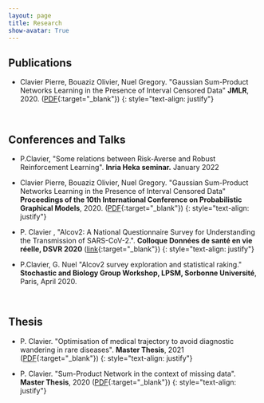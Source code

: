 ```yaml
---
layout: page
title: Research
show-avatar: True
---
```


## Publications

* Clavier Pierre, Bouaziz Olivier, Nuel Gregory. "Gaussian Sum-Product Networks Learning in the Presence of Interval Censored Data" **JMLR**, 2020. ([PDF](http://proceedings.mlr.press/v138/pierre20a.html){:target="_blank"})
{: style="text-align: justify"}

<p>&nbsp;</p>

## Conferences and Talks

* P.Clavier, "Some relations between Risk-Averse and Robust Reinforcement Learning". **Inria Heka seminar.** January 2022

* Clavier Pierre, Bouaziz Olivier, Nuel Gregory. "Gaussian Sum-Product Networks Learning in the Presence of Interval Censored Data" **Proceedings of the 10th International Conference on Probabilistic Graphical Models**, 2020. ([PDF](http://proceedings.mlr.press/v138/pierre20a.html){:target="_blank"})
{: style="text-align: justify"}

* P. Clavier , "Alcov2: A National Questionnaire Survey for Understanding the Transmission of SARS-CoV-2.". **Colloque Données de santé en vie réelle, DSVR 2020** ([link](https://www.afcros.com/evenements/colloque-donnees-de-sante-en-vie-reelle/){:target="_blank"})
{: style="text-align: justify"}

* P.Clavier, G. Nuel  "Alcov2 survey exploration and statistical raking." **Stochastic and Biology Group Workshop, LPSM, Sorbonne Université**, Paris, April 2020.


<p>&nbsp;</p>


## Thesis


* P. Clavier. "Optimisation of medical trajectory to avoid diagnostic wandering in rare diseases". **Master Thesis**, 2021 ([PDF](/assets/img/CLAVIER_rapport.pdf){:target="_blank"})
{: style="text-align: justify"}

* P. Clavier. "Sum-Product Network in the context of missing data". **Master Thesis**, 2020 ([PDF](https://www.diva-portal.org/smash/record.jsf?pid=diva2%3A1414624&dswid=9379){:target="_blank"})
{: style="text-align: justify"}

